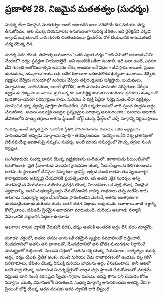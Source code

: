 # ప్రణాళిక 28. నిజమైన మతతత్వం (సుధర్మం)

సుధర్మ, లేదా నిజమైన మతతత్వం అంటే ఆటగాడికి బాగా సరిపోయే దిశ మరియు చర్య తీసుకోవడం. ఆట యొక్క నియమాలకు అనుగుణంగా సుధర్మ జీవితం. ఇది డైరెక్షన్‌ని ఎక్కడ ల్యాండ్ అవుతుందనే దాని గురించి చింతించకుండా ప్లేయర్‌ను రోల్ చేయడానికి అనుమతించే చర్య యొక్క దిశ.

సుధర్మ పదం యొక్క సాహిత్య అనువాదం "ఒకరి స్వంత ధర్మం." ఇది ఏమిటి? ఆటగాడు ఏమి చేయాలి? ధర్మం ప్రవర్తనా నియమాలైతే, అవి అందరికీ ఒకేలా ఉండాలి. ఇది అలా ఉంటే, ఎవరూ దేని గురించి ఆలోచించాల్సిన అవసరం లేదు, అందరూ ఒకే విధంగా జీవిస్తారు. అయితే, ప్రజలు మనుషులు, యంత్రాలు కాదు. అవి అనేక విధాలుగా ఒకదానికొకటి భిన్నంగా ఉంటాయి. వేర్వేరు వ్యక్తులు వేర్వేరు సమయాల్లో మరియు వేర్వేరు తల్లిదండ్రులకు జన్మిస్తారు. బంధువులు, పర్యావరణం, వాతావరణం, అలాగే భౌగోళిక, జాతి మరియు సామాజిక పరిస్థితులు వేర్వేరు వ్యక్తులకు భిన్నంగా ఉంటాయి. ప్రతి ఒక్కరూ ఒక నిర్దిష్ట సానుకూల మరియు ప్రతికూల వంపులతో పుడతారు-ఎవరూ పరిపూర్ణులు కాదు. మరియు ఏ వ్యక్తి ఏదైనా నిర్దిష్ట మతం లేదా వ్యక్తిత్వం సూచించిన ధర్మ చట్టాన్ని పూర్తిగా పాటించలేరు. ప్రతి ఒక్కరూ ఆటలో వారి స్వంత పాత్రను అర్థం చేసుకోవాలి. అతను విముక్తికి తనదైన ప్రత్యేకమైన మార్గాన్ని అనుసరించాలి. మరియు ఆటగాడి జీవితంలోని హెచ్చు తగ్గులు అతను ప్లేయింగ్ బోర్డ్ యొక్క ఫీల్డ్‌లలో వెళ్ళే మార్గాన్ని నిర్ణయిస్తాయి.

సుధర్మం అంటే ఉన్నతమైన మానసిక స్థితిని కొనసాగించడం మరియు ఒకరి లక్ష్యాలను సాధించడానికి తప్పుడు మార్గాలను పూర్తిగా తిరస్కరించడం. సుధర్మం అనేది విశ్వ చైతన్యంతో విలీనమయ్యే అవకాశంపై నమ్మకం. సుధర్మం అంటే మాయ సముద్రంలో హెచ్చు తగ్గుల నుండి నిర్లిప్తత.

సంగీతకారుడు సుధర్మ భావన యొక్క వ్యక్తీకరణను సంగీతంలో, కళాకారుడు పెయింటింగ్‌లో కనుగొంటారు. ప్రతి క్రీడాకారుడు మానసిక ప్రకంపనల యొక్క ఏడు కేంద్రాలను కలిగి ఉంటాడు. అతను ఈ స్థాయిలలో దేనినైనా నమ్మకంగా భావిస్తే, ఇక్కడ నుండి అతను తన సృజనాత్మక కార్యాచరణను అభివృద్ధి చేయడానికి ప్రయత్నించాలి. ఇది అతని ఏకైక సుధర్మం. అన్ని మతపరమైన నియమాలు మరియు ప్రవర్తన యొక్క నిబంధనలు ఒక వ్యక్తి యొక్క నిజమైన స్వభావాన్ని, అతని సుధర్మాన్ని అర్థం చేసుకోవడానికి బాహ్య సాధనాలు తప్ప మరేమీ కాదు. ఆటగాడు సుధర్మాన్ని అర్థం చేసుకోవడం ప్రారంభించిన వెంటనే, అతను అంతర్గతంగా మతపరమైనవాడు మరియు మతం అతని జీవన విధానం అవుతుంది. ఆచారాలు వాటి అర్థాన్ని కోల్పోతాయి, జీవితమే స్థిరమైన ఆరాధనగా మారుతుంది. మరియు ఆటగాడు సన్యాసి విమానానికి వెళ్లడానికి సిద్ధంగా ఉంటాడు.

ఆటగాడు నాల్గవ చక్రానికి చేరుకునే వరకు, ధర్మం అతనికి అంతర్గత అర్థం లేని పదం మాత్రమే.

మూడవ చక్రంలో, అతను తనను తాను ఒకే రకమైన వ్యక్తుల సమూహంతో గుర్తించాలి, రెండవదానిలో అతను తన భావాలతో, మొదటిదానిలో తన భౌతిక మనుగడను నిర్ధారించే సామర్థ్యంతో గుర్తించాలి. మూడవ చక్రంలో, అతను కర్మ యొక్క నియమాలు, దాతృత్వం యొక్క అర్థం, ధర్మం యొక్క నైతిక అంశం, మంచి మరియు చెడు వాతావరణంలో ఉండటం వల్ల కలిగే పరిణామాలు, జీవితం యొక్క విముక్తి మరియు బాధలను అర్థం చేసుకుంటాడు. కానీ ఆటలో ఒకరి పాత్ర యొక్క అవగాహన సుధర్మ క్షేత్రంలో నాల్గవ చక్రం స్థాయికి చేరుకోవడంతో మాత్రమే వస్తుంది, దాని నుండి కఠినమైన స్వీయ-నిగ్రహం మరియు తనపై తాను పని చేయడం కోసం సన్యాసం యొక్క విమానంలోకి వెళుతుంది. సుధర్మ మార్గాన్ని అనుసరించడం అతన్ని నేరుగా ప్లేయింగ్ బోర్డ్ యొక్క ఆరవ వరుసకు ఆరవ చక్రానికి దారి తీస్తుంది.
